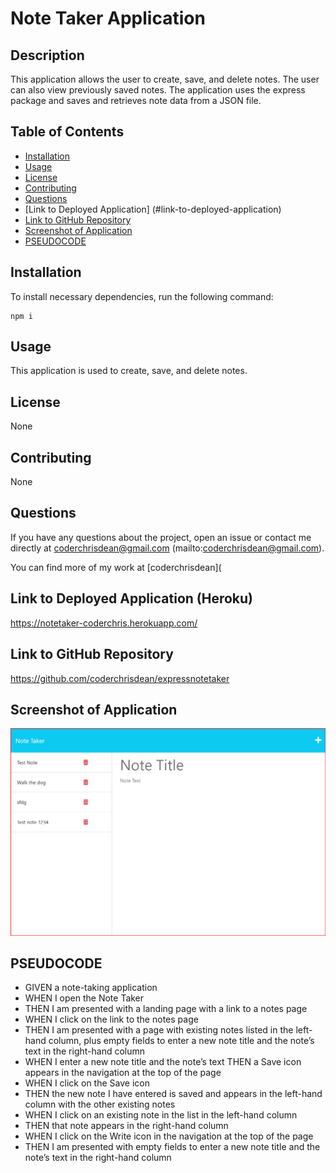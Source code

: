 # Note Taker Application

## Description

This application allows the user to create, save, and delete notes. The user can also view previously saved notes. The application uses the express package and saves and retrieves note data from a JSON file.

## Table of Contents

* [Installation](#installation)
* [Usage](#usage)
* [License](#license)
* [Contributing](#contributing)
* [Questions](#questions)
* [Link to Deployed Application] (#link-to-deployed-application)
* [Link to GitHub Repository](#link-to-github-repository)
* [Screenshot of Application](#screenshot-of-application)
* [PSEUDOCODE](#pseudocode)

## Installation

To install necessary dependencies, run the following command:

```
npm i
```

## Usage

This application is used to create, save, and delete notes.

## License

None

## Contributing

None

## Questions

If you have any questions about the project, open an issue or contact me directly at coderchrisdean@gmail.com (mailto:coderchrisdean@gmail.com).

You can find more of my work at [coderchrisdean](
## Link to Deployed Application (Heroku)

https://notetaker-coderchris.herokuapp.com/

## Link to GitHub Repository

https://github.com/coderchrisdean/expressnotetaker

## Screenshot of Application
<img src="https://github.com/coderchrisdean/expressnotetaker/blob/main/public/assets/images/Screenshot%202023-01-19%20133145.png" alt="Screenshot of Note Taker Application">





## PSEUDOCODE

- GIVEN a note-taking application
- WHEN I open the Note Taker
- THEN I am presented with a landing page with a link to a notes page
- WHEN I click on the link to the notes page
- THEN I am presented with a page with existing notes listed in the left-hand column, plus empty fields to enter a new note title and the note’s text in the right-hand column
- WHEN I enter a new note title and the note’s text
THEN a Save icon appears in the navigation at the top of the page
- WHEN I click on the Save icon
- THEN the new note I have entered is saved and appears in the left-hand column with the other existing notes
- WHEN I click on an existing note in the list in the left-hand column
- THEN that note appears in the right-hand column
- WHEN I click on the Write icon in the navigation at the top of the page
- THEN I am presented with empty fields to enter a new note title and the note’s text in the right-hand column